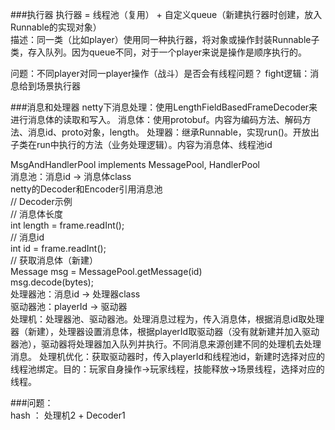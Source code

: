 ###执行器
执行器 = 线程池（复用） + 自定义queue（新建执行器时创建，放入Runnable的实现对象）  
描述：同一类（比如player）使用同一种执行器，将对象或操作封装Runnable子类，存入队列。因为queue不同，对于一个player来说是操作是顺序执行的。  

问题：不同player对同一player操作（战斗）是否会有线程问题？
fight逻辑：消息给到场景执行器  


###消息和处理器
netty下消息处理：使用LengthFieldBasedFrameDecoder来进行消息体的读取和写入。
消息体：使用protobuf。内容为编码方法、解码方法、消息id、proto对象，length。
处理器：继承Runnable，实现run()。开放出子类在run中执行的方法（业务处理逻辑）。内容为消息体、线程池id

MsgAndHandlerPool implements MessagePool, HandlerPool  
消息池：消息id -> 消息体class  
netty的Decoder和Encoder引用消息池  
// Decoder示例  
// 消息体长度  
int length = frame.readInt();  
// 消息id  
int id = frame.readInt();  
// 获取消息体（新建）  
Message msg = MessagePool.getMessage(id)  
msg.decode(bytes);  
处理器池：消息id -> 处理器class   
驱动器池：playerId -> 驱动器  
处理机：处理器池、驱动器池。处理消息过程为，传入消息体，根据消息id取处理器（新建），处理器设置消息体，根据playerId取驱动器（没有就新建并加入驱动器池），驱动器将处理器加入队列并执行。不同消息来源创建不同的处理机去处理消息。
处理机优化：获取驱动器时，传入playerId和线程池id，新建时选择对应的线程池绑定。目的：玩家自身操作->玩家线程，技能释放->场景线程，选择对应的线程。  


###问题：  
hash ： 处理机2 + Decoder1

